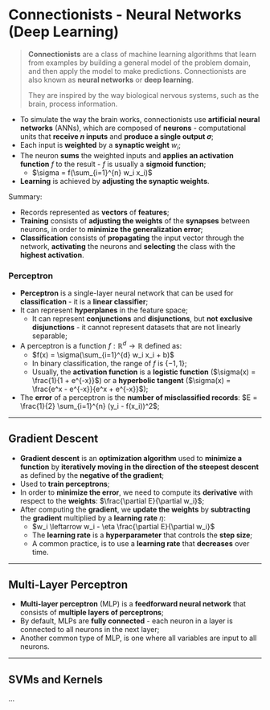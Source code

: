 # Connectionists - Neural Networks (Deep Learning)

> **Connectionists** are a class of machine learning algorithms that learn from examples by building a general model of the problem domain, and then apply the model to make predictions. Connectionists are also known as **neural networks** or **deep learning**.
>
> They are inspired by the way biological nervous systems, such as the brain, process information.

* To simulate the way the brain works, connectionists use **artificial neural networks** (ANNs), which are composed of **neurons** - computational units that **receive $n$ inputs** and **produce a single output $\sigma$**;
* Each input is **weighted** by a **synaptic weight** $w_i$;
* The neuron **sums** the weighted inputs and **applies an activation function** $f$ to the result - $f$ is usually a **sigmoid function**;
  * $\sigma = f(\sum_{i=1}^{n} w_i x_i)$
* **Learning** is achieved by **adjusting the synaptic weights**.

Summary:

* Records represented as **vectors** of **features**;
* **Training** consists of **adjusting the weights** of the **synapses** between neurons, in order to **minimize the generalization error**;
* **Classification** consists of **propagating** the input vector through the network, **activating** the neurons and **selecting** the class with the **highest activation**.

### Perceptron

* **Perceptron** is a single-layer neural network that can be used for **classification** - it is a **linear classifier**;
* It can represent **hyperplanes** in the feature space;
  * It can represent **conjunctions** and **disjunctions**, but **not** **exclusive disjunctions** - it cannot represent datasets that are not linearly separable;
* A perceptron is a function $f : \mathbb{R}^d \rightarrow \mathbb{R}$ defined as:
  * $f(x) = \sigma(\sum_{i=1}^{d} w_i x_i + b)$
  * In binary classification, the range of $f$ is $\{-1, 1\}$;
  * Usually, the **activation function** is a **logistic function** ($\sigma(x) = \frac{1}{1 + e^{-x}}$) or a **hyperbolic tangent** ($\sigma(x) = \frac{e^x - e^{-x}}{e^x + e^{-x}}$);
* The **error** of a perceptron is the **number of misclassified records**: $E = \frac{1}{2} \sum_{i=1}^{n} (y_i - f(x_i))^2$;

---

## Gradient Descent

* **Gradient descent** is an **optimization algorithm** used to **minimize a function** by **iteratively moving in the direction of the steepest descent** as defined by the **negative of the gradient**;
* Used to **train perceptrons**;
* In order to **minimize the error**, we need to compute its **derivative** with respect to the **weights**: $\frac{\partial E}{\partial w_i}$;
* After computing the **gradient**, we **update the weights** by **subtracting** the **gradient** multiplied by a **learning rate** $\eta$:
  * $w_i \leftarrow w_i - \eta \frac{\partial E}{\partial w_i}$
  * The **learning rate** is a **hyperparameter** that controls the **step size**;
  * A common practice, is to use a **learning rate** that **decreases** over time.

---

## Multi-Layer Perceptron

* **Multi-layer perceptron** (MLP) is a **feedforward neural network** that consists of **multiple layers of perceptrons**;
* By default, MLPs are **fully connected** - each neuron in a layer is connected to all neurons in the next layer;
* Another common type of MLP, is one where all variables are input to all neurons.

---

## SVMs and Kernels

...